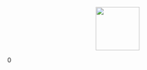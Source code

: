 <p align="center">
  <img  onclick="clickthecat();" width="100" height="100" src="https://github.com/https404/https404/blob/main/cat.png?raw=true">
  <p id="catimg"> 0 </p>
</p>

<script>
  var cat = 0;
  
  function clickthecat() {
    cat += 1;
    document.getElementById("catimg").innerText = cat;

  }
</script>
<style>
  
</style>
